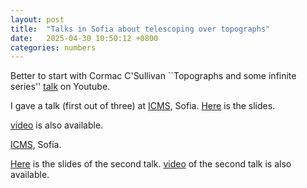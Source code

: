 ```yaml
---
layout: post
title:  "Talks in Sofia about telescoping over topographs"
date:   2025-04-30 10:50:12 +0800
categories: numbers
---
```

Better to start with Cormac C'Sullivan ``Topographs and some infinite series'' [talk](https://www.youtube.com/watch?v=1ZtSAlNT810) on Youtube. 


I gave a talk (first out of three) at [ICMS](https://icms.bg/event/three-lectures-on-binary-quadratic-forms-and-conways-topographs-by-nikita-kalinin-part-one/), Sofia.
[Here](/assets/numbers/telescopic_presentation1.pdf) is the slides.

[video](https://youtu.be/z7Pz33JyCuA) is also available.


[ICMS](https://icms.bg/event/three-lectures-on-binary-quadratic-forms-and-conways-topographs-by-nikita-kalinin-part-two/), Sofia.

[Here](/assets/numbers/telescopic_presentation2.pdf) is the slides of the second talk.
[video](https://youtu.be/OtvKQpH6yl8) of the second talk is also available.
